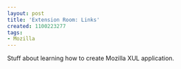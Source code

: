 ```yaml
---
layout: post
title: 'Extension Room: Links'
created: 1100223277
tags:
- Mozilla
---
```

Stuff about learning how to create Mozilla XUL application.
